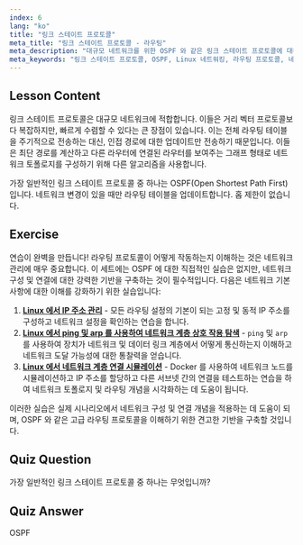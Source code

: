 ```yaml
---
index: 6
lang: "ko"
title: "링크 스테이트 프로토콜"
meta_title: "링크 스테이트 프로토콜 - 라우팅"
meta_description: "대규모 네트워크를 위한 OSPF 와 같은 링크 스테이트 프로토콜에 대해 알아보세요. 빠른 수렴과 라우팅 테이블 업데이트 방법을 이해하세요. Linux 네트워킹 여정을 시작하세요!"
meta_keywords: "링크 스테이트 프로토콜, OSPF, Linux 네트워킹, 라우팅 프로토콜, 네트워크 토폴로지, 초보자"
---
```


## Lesson Content

링크 스테이트 프로토콜은 대규모 네트워크에 적합합니다. 이들은 거리 벡터 프로토콜보다 복잡하지만, 빠르게 수렴할 수 있다는 큰 장점이 있습니다. 이는 전체 라우팅 테이블을 주기적으로 전송하는 대신, 인접 경로에 대한 업데이트만 전송하기 때문입니다. 이들은 최단 경로를 계산하고 다른 라우터에 연결된 라우터를 보여주는 그래프 형태로 네트워크 토폴로지를 구성하기 위해 다른 알고리즘을 사용합니다.

가장 일반적인 링크 스테이트 프로토콜 중 하나는 OSPF(Open Shortest Path First) 입니다. 네트워크 변경이 있을 때만 라우팅 테이블을 업데이트합니다. 홉 제한이 없습니다.

## Exercise

연습이 완벽을 만듭니다! 라우팅 프로토콜이 어떻게 작동하는지 이해하는 것은 네트워크 관리에 매우 중요합니다. 이 세트에는 OSPF 에 대한 직접적인 실습은 없지만, 네트워크 구성 및 연결에 대한 강력한 기반을 구축하는 것이 필수적입니다. 다음은 네트워크 기본 사항에 대한 이해를 강화하기 위한 실습입니다:

1. **[Linux 에서 IP 주소 관리](https://labex.io/ko/labs/linux-manage-ip-addressing-in-linux-592736)** - 모든 라우팅 설정의 기본이 되는 고정 및 동적 IP 주소를 구성하고 네트워크 설정을 확인하는 연습을 합니다.
2. **[Linux 에서 ping 및 arp 를 사용하여 네트워크 계층 상호 작용 탐색](https://labex.io/ko/labs/linux-explore-network-layer-interaction-with-ping-and-arp-in-linux-592746)** - `ping` 및 `arp`를 사용하여 장치가 네트워크 및 데이터 링크 계층에서 어떻게 통신하는지 이해하고 네트워크 도달 가능성에 대한 통찰력을 얻습니다.
3. **[Linux 에서 네트워크 계층 연결 시뮬레이션](https://labex.io/ko/labs/linux-simulate-network-layer-connectivity-in-linux-592752)** - Docker 를 사용하여 네트워크 노드를 시뮬레이션하고 IP 주소를 할당하고 다른 서브넷 간의 연결을 테스트하는 연습을 하여 네트워크 토폴로지 및 라우팅 개념을 시각화하는 데 도움이 됩니다.

이러한 실습은 실제 시나리오에서 네트워크 구성 및 연결 개념을 적용하는 데 도움이 되며, OSPF 와 같은 고급 라우팅 프로토콜을 이해하기 위한 견고한 기반을 구축할 것입니다.

## Quiz Question

가장 일반적인 링크 스테이트 프로토콜 중 하나는 무엇입니까?

## Quiz Answer

OSPF
